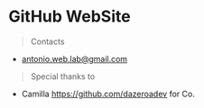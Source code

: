 GitHub WebSite
===
>Contacts

- antonio.web.lab@gmail.com

>Special thanks to 

- Camilla https://github.com/dazeroadev for Co.